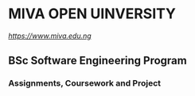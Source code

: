 # MIVA OPEN UINVERSITY
*https://www.miva.edu.ng*
## BSc Software Engineering Program
### Assignments, Coursework and Project
